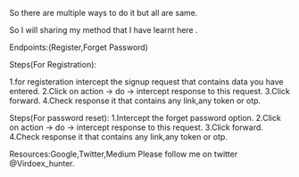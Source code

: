 So there are multiple ways to do it but all are same.

So I will sharing my method that I have learnt here .

Endpoints:(Register,Forget Password)

Steps(For Registration):

  1.for registeration intercept the signup request that contains data you have entered.
  2.Click on action -> do -> intercept response to this request.
  3.Click forward.
  4.Check response it that contains any link,any token or otp.
 
 
 Steps(For password reset):
  1.Intercept the forget password option.
  2.Click on action -> do -> intercept response to this request.
  3.Click forward.
  4.Check response it that contains any link,any token or otp.
  
  
  
  
  
  
  
  
  
  
  
  
  
  Resources:Google,Twitter,Medium
  Please follow me on twitter @Virdoex_hunter.
